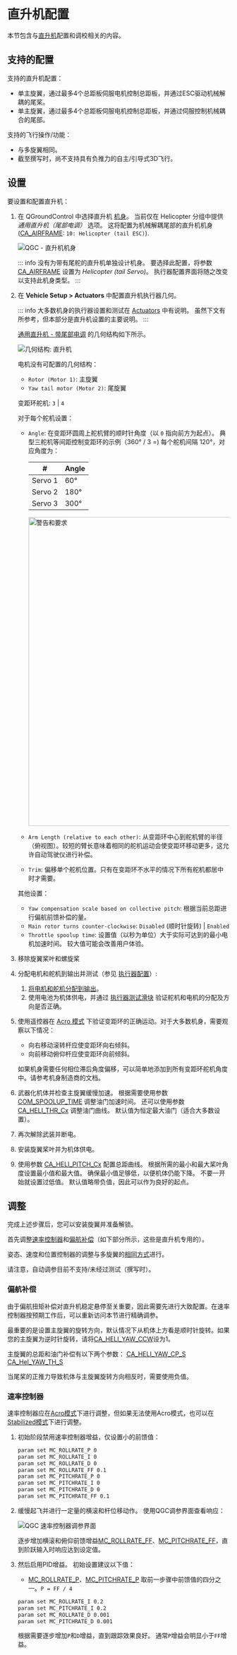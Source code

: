 # 直升机配置

本节包含与[直升机](../frames_helicopter/index.md)配置和调校相关的内容。

## 支持的配置

支持的直升机配置：

- 单主旋翼，通过最多4个总距板伺服电机控制总距板，并通过ESC驱动机械解耦的尾桨。
- 单主旋翼，通过最多4个总距板伺服电机控制总距板，并通过伺服控制机械耦合的尾部。

支持的飞行操作/功能：

- 与多旋翼相同。
- 截至撰写时，尚不支持具有负推力的自主/引导式3D飞行。

## 设置

要设置和配置直升机：

1. 在 QGroundControl 中选择直升机 [机身](../config/airframe.md)。
   当前仅在 Helicopter 分组中提供 _通用直升机（尾部电调）_ 选项。
   这将配置为机械解耦尾部的直升机机身 ([CA_AIRFRAME](../advanced_config/parameter_reference.md#CA_AIRFRAME): `10: Helicopter (tail ESC)`).

   ![QGC - 直升机机身](../../assets/config/airframe/airframe_helicopter_generic.png)

   ::: info
   没有为带有尾舵的直升机单独设计机身。
   要选择此配置，将参数 [CA_AIRFRAME](../advanced_config/parameter_reference.md#CA_AIRFRAME) 设置为 _Helicopter (tail Servo)_。
   执行器配置界面将随之改变以支持此机身类型。
   :::

1. 在 **Vehicle Setup > Actuators** 中配置直升机执行器几何。

   ::: info
   大多数机身的执行器设置和测试在 [Actuators](../config/actuators.md) 中有说明。
   虽然下文有所参考，但本部分是直升机设置的主要说明。
   :::

   [通用直升机 - 带尾部电调](../airframes/airframe_reference.md#copter_helicopter_generic_helicopter_%28tail_esc%29) 的几何结构如下所示。

   ![几何结构: 直升机](../../assets/config/actuators/qgc_geometry_helicopter.png)

   电机没有可配置的几何结构：

   - `Rotor (Motor 1)`: 主旋翼
   - `Yaw tail motor (Motor 2)`: 尾旋翼

   变距环舵机: `3` | `4` <!-- 4 提供额外稳定性 -->

   对于每个舵机设置：

   - `Angle`: 在变距环圆周上舵机臂的顺时针角度（以 `0` 指向前方为起点）。
     典型三舵机等间距控制变距环的示例（360° / 3 =) 每个舵机间隔 120°，对应角度为：

     | #       | Angle |
     | ------- | ----- |
     | Servo 1 | 60°   |
     | Servo 2 | 180°  |
     | Servo 3 | 300°  |

     <img width="700" alt="警告和要求" src="../../assets/airframes/helicopter/swash_plate_servo_angles.png">

   - `Arm Length (relative to each other)`: 从变距环中心到舵机臂的半径（俯视图）。较短的臂长意味着相同的舵机运动会使变距环移动更多，这允许自动驾驶仪进行补偿。
   - `Trim`: 偏移单个舵机位置。只有在变距环不水平的情况下所有舵机都居中时才需要。

   其他设置：

   - `Yaw compensation scale based on collective pitch`: 根据当前总距进行偏航前馈补偿的量。
   - `Main rotor turns counter-clockwise`: `Disabled` (顺时针旋转) | `Enabled`
   - `Throttle spoolup time`: 设置值（以秒为单位）大于实际可达到的最小电机加速时间。
     较大值可能会改善用户体验。

1. 移除旋翼桨叶和螺旋桨
1. 分配电机和舵机到输出并测试（参见 [执行器配置](../config/actuators.md)）:

   1. [将电机和舵机分配到输出](../config/actuators.md#actuator-outputs)。
   1. 使用电池为机体供电，并通过 [执行器测试滑块](../config/actuators.md#actuator-testing) 验证舵机和电机的分配及方向是否正确。

1. 使用遥控器在 [Acro 模式](../flight_modes_mc/acro.md) 下验证变距环的正确运动。对于大多数机身，需要观察以下情况：

   - 向右移动滚转杆应使变距环向右倾斜。
   - 向前移动俯仰杆应使变距环向前倾斜。

   如果机身需要任何相位滞后角度偏移，可以简单地添加到所有变距环舵机角度中。请参考机身制造商的文档。

1. 武器化机体并检查主旋翼缓慢加速。
   根据需要使用参数 [COM_SPOOLUP_TIME](../advanced_config/parameter_reference.md#COM_SPOOLUP_TIME) 调整油门加速时间。
   还可以使用参数 [CA_HELI_THR_Cx](../advanced_config/parameter_reference.md#CA_HELI_THR_C0) 调整油门曲线。
   默认值为恒定最大油门（适合大多数设置）。
1. 再次解除武装并断电。
1. 安装旋翼桨叶并为机体供电。
1. 使用参数 [CA_HELI_PITCH_Cx](../advanced_config/parameter_reference.md#CA_HELI_PITCH_C0) 配置总距曲线。
   根据所需的最小和最大桨叶角度设置最小值和最大值。
   确保最小值足够低，以便机体仍能下降。
   不要一开始就设置过低值。
   默认值略带负值，因此可以作为良好的起点。

## 调整

完成上述步骤后，您可以安装旋翼并准备解锁。

首先调整[速率控制器](#rate-controller)和[偏航补偿](#yaw-compensation)（如下部分所示，这些是直升机专用的）。

姿态、速度和位置控制器的调整与多旋翼的[相同方式](../config_mc/index.md)进行。

请注意，自动调参目前不支持/未经过测试（撰写时）。

### 偏航补偿

由于偏航扭矩补偿对直升机稳定悬停至关重要，因此需要先进行大致配置。在速率控制器按预期工作后，可以重新访问本节进行精确调参。

最重要的是设置主旋翼的旋转方向，默认情况下从机体上方看是顺时针旋转。如果您的主旋翼为逆时针旋转，请将[CA_HELI_YAW_CCW](../advanced_config/parameter_reference.md#CA_HELI_YAW_CCW)设为1。

主旋翼的总距和油门补偿有以下两个参数：
[CA_HELI_YAW_CP_S](../advanced_config/parameter_reference.md#CA_HELI_YAW_CP_S)
[CA_Hel_YAW_TH_S](../advanced_config/parameter_reference.md#CA_HELI_YAW_TH_S)

当尾桨的正推力导致机体与主旋翼旋转方向相反时，需要使用负值。

### 速率控制器

速率控制器应在[Acro模式](../flight_modes_mc/acro.md)下进行调整，但如果无法使用Acro模式，也可以在[Stabilized模式](../flight_modes_mc/manual_stabilized.md)下进行调整。

1. 初始阶段禁用速率控制器增益，仅设置小的前馈值：

   ```sh
   param set MC_ROLLRATE_P 0
   param set MC_ROLLRATE_I 0
   param set MC_ROLLRATE_D 0
   param set MC_ROLLRATE_FF 0.1
   param set MC_PITCHRATE_P 0
   param set MC_PITCHRATE_I 0
   param set MC_PITCHRATE_D 0
   param set MC_PITCHRATE_FF 0.1
   ```

2. 缓慢起飞并进行一定量的横滚和杆位移动作。
   使用QGC调参界面查看响应：

   ![QGC 速率控制器调参界面](../../assets/mc_pid_tuning/qgc_mc_pid_tuning_rate_controller.png)

   逐步增加横滚和俯仰前馈增益[MC_ROLLRATE_FF](../advanced_config/parameter_reference.md#MC_ROLLRATE_FF)、[MC_PITCHRATE_FF](../advanced_config/parameter_reference.md#MC_PITCHRATE_FF)，直到阶跃输入时响应达到设定值。

3. 然后启用PID增益。
   初始设置建议以下值：

   - [MC_ROLLRATE_P](../advanced_config/parameter_reference.md#MC_ROLLRATE_P)、[MC_PITCHRATE_P](../advanced_config/parameter_reference.md#MC_PITCHRATE_P) 取前一步骤中前馈值的四分之一。`P = FF / 4`

   ```sh
   param set MC_ROLLRATE_I 0.2
   param set MC_PITCHRATE_I 0.2
   param set MC_ROLLRATE_D 0.001
   param set MC_PITCHRATE_D 0.001
   ```

   根据需要逐步增加`P`和`D`增益，直到跟踪效果良好。
   通常`P`增益会明显小于`FF`增益。